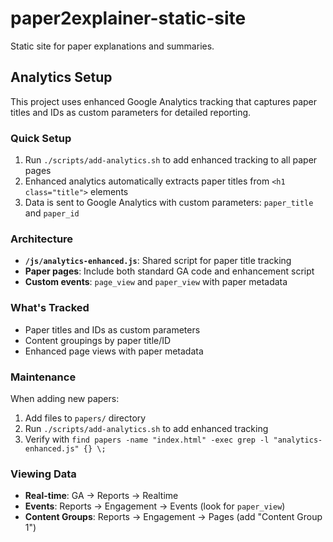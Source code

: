 # paper2explainer-static-site

Static site for paper explanations and summaries.

## Analytics Setup

This project uses enhanced Google Analytics tracking that captures paper titles and IDs as custom parameters for detailed reporting.

### Quick Setup
1. Run `./scripts/add-analytics.sh` to add enhanced tracking to all paper pages
2. Enhanced analytics automatically extracts paper titles from `<h1 class="title">` elements
3. Data is sent to Google Analytics with custom parameters: `paper_title` and `paper_id`

### Architecture
- **`/js/analytics-enhanced.js`**: Shared script for paper title tracking
- **Paper pages**: Include both standard GA code and enhancement script
- **Custom events**: `page_view` and `paper_view` with paper metadata

### What's Tracked
- Paper titles and IDs as custom parameters
- Content groupings by paper title/ID
- Enhanced page views with paper metadata

### Maintenance
When adding new papers:
1. Add files to `papers/` directory
2. Run `./scripts/add-analytics.sh` to add enhanced tracking
3. Verify with `find papers -name "index.html" -exec grep -l "analytics-enhanced.js" {} \;`

### Viewing Data
- **Real-time**: GA → Reports → Realtime
- **Events**: Reports → Engagement → Events (look for `paper_view`)
- **Content Groups**: Reports → Engagement → Pages (add "Content Group 1")